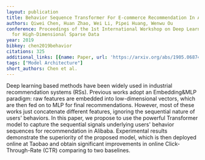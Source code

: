 ```yaml
---
layout: publication
title: Behavior Sequence Transformer For E-commerce Recommendation In Alibaba
authors: Qiwei Chen, Huan Zhao, Wei Li, Pipei Huang, Wenwu Ou
conference: Proceedings of the 1st International Workshop on Deep Learning Practice
  for High-Dimensional Sparse Data
year: 2019
bibkey: chen2019behavior
citations: 325
additional_links: [{name: Paper, url: 'https://arxiv.org/abs/1905.06874'}]
tags: ["Model Architecture"]
short_authors: Chen et al.
---
```

Deep learning based methods have been widely used in industrial
recommendation systems (RSs). Previous works adopt an Embedding&MLP paradigm:
raw features are embedded into low-dimensional vectors, which are then fed on
to MLP for final recommendations. However, most of these works just concatenate
different features, ignoring the sequential nature of users' behaviors. In this
paper, we propose to use the powerful Transformer model to capture the
sequential signals underlying users' behavior sequences for recommendation in
Alibaba. Experimental results demonstrate the superiority of the proposed
model, which is then deployed online at Taobao and obtain significant
improvements in online Click-Through-Rate (CTR) comparing to two baselines.